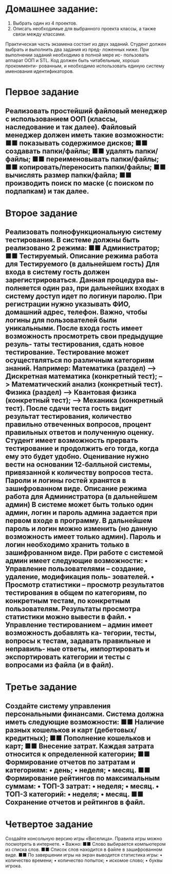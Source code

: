 # Домашнее задание:
1. Выбрать один из 4 проектов.
2. Описать необходимые для выбранного проекта классы, а также связи между классами.


Практическая часть экзамена состоит из двух заданий.
Студент должен выбрать и выполнить два задания из пред-
ложенных ниже.
При выполнении заданий необходимо в полной мере ис-
пользовать аппарат ООП и STL.
Код должен быть читабельным, хорошо прокомменти-
рованным, и необходимо использовать единую систему
именования идентификаторов.


#	Первое задание
Реализовать простейший файловый менеджер с использованием ООП (классы,
наследование и так далее).
Файловый менеджер должен иметь такие возможности:
■■ показывать содержимое дисков;
■■ создавать папки/файлы;
■■ удалять папки/файлы;
■■ переименовывать папки/файлы;
■■ копировать/переносить папки/файлы;
■■ вычислять размер папки/файла;
■■ производить поиск по маске (с поиском по подпапкам) и так далее.
---
#	Второе задание
Реализовать полнофункциональную систему тестирования.
В системе должны быть реализовано 2 режима:
■■ Администратор;
■■ Тестируемый.
Описание режима работа для Тестируемого (в дальнейшем гость)
Для входа в систему гость должен зарегистрироваться. Данная процедура вы-
полняется один раз, при дальнейших входах в систему доступ идет по логинуи паролю.
При регистрации нужно указывать ФИО, домашний адрес, телефон.
Важно, чтобы логины для пользователей были уникальными.
После входа гость имеет возможность просмотреть свои предыдущие резуль-
таты тестирования, сдать новое тестирование.
Тестирование может осуществляться по различным категориям знаний.
Например:
Математика (раздел) –> Дискретная математика (конкретный тест);
–> Математический анализ (конкретный тест).
Физика (раздел) –> Квантовая физика (конкретный тест);
–> Механика (конкретный тест).
После сдачи теста гость видит результат тестирования, количество правильно
отвеченных вопросов, процент правильных ответов и полученную оценку.
Студент имеет возможность прервать тестирование и продолжить его тогда,
когда ему это будет удобно.
Оценивание нужно вести на основании 12-балльной системы, привязанной
к количеству вопросов теста.
Пароли и логины гостей хранятся в зашифрованном виде.
Описание режима работа для Администратора (в дальнейшем админ)
В системе может быть только один админ, логин и пароль админа задается
при первом входе в программу.
В дальнейшем пароль и логин можно изменить (но данную возможность имеет
только админ).
Пароль и логин необходимо хранить только в зашифрованном виде.
При работе с системой админ имеет следующие возможности:
• Управление пользователями – создание, удаление, модификация поль-
зователей.
• Просмотр статистики – просмотр результатов тестирования в общем
по категориям, по конкретным тестам, по конкретным пользователям.
Результаты просмотра статистики можно вывести в файл.
• Управление тестированием – админ имеет возможность добавлять ка-
тегории, тесты, вопросы к тестам, задавать правильные и неправиль-
ные ответы, импортировать и экспортировать категории и тесты с
вопросами из файла (и в файл).
---
# Третье задание
Создайте систему управления персональными финансами.
Система должна иметь следующие возможности:
■■ Наличие разных кошельков и карт (дебетовых/кредитных);
■■ Пополнение кошельков и карт;
■■ Внесение затрат. Каждая затрата относится к определенной категории;
■■ Формирование отчетов по затратам и категориям:
• день;
• неделя;
• месяц.
■■ Формирование рейтингов по максимальным суммам:
• ТОП-3 затрат:
• неделя;
• месяц.
• ТОП-3 категорий:
• неделя;
• месяц.
■■ Сохранение отчетов и рейтингов в файл.
---
# Четвертое задание
Создайте консольную версию игры «Виселица».
Правила игры можно посмотреть в интернете.
•	Важно:
■■ Слово выбирается компьютером из списка слов.
■■ Список слов находится в файле в зашифрованном виде.
■■ По завершении игры на экран выводится статистика игры:
• количество времени;
• количество попыток;
• искомое слово;
• буквы игрока.
